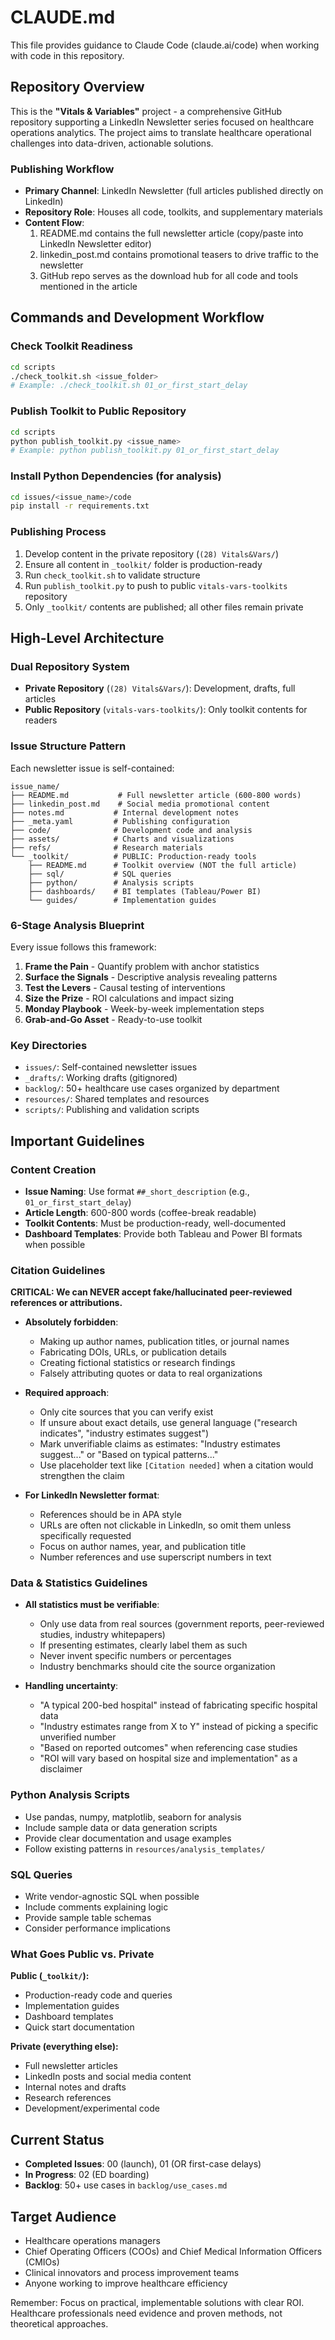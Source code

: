 # CLAUDE.md

This file provides guidance to Claude Code (claude.ai/code) when working with code in this repository.

## Repository Overview

This is the **"Vitals & Variables"** project - a comprehensive GitHub repository supporting a LinkedIn Newsletter series focused on healthcare operations analytics. The project aims to translate healthcare operational challenges into data-driven, actionable solutions.

### Publishing Workflow
- **Primary Channel**: LinkedIn Newsletter (full articles published directly on LinkedIn)
- **Repository Role**: Houses all code, toolkits, and supplementary materials
- **Content Flow**: 
  1. README.md contains the full newsletter article (copy/paste into LinkedIn Newsletter editor)
  2. linkedin_post.md contains promotional teasers to drive traffic to the newsletter
  3. GitHub repo serves as the download hub for all code and tools mentioned in the article

## Commands and Development Workflow

### Check Toolkit Readiness
```bash
cd scripts
./check_toolkit.sh <issue_folder>
# Example: ./check_toolkit.sh 01_or_first_start_delay
```

### Publish Toolkit to Public Repository
```bash
cd scripts
python publish_toolkit.py <issue_name>
# Example: python publish_toolkit.py 01_or_first_start_delay
```

### Install Python Dependencies (for analysis)
```bash
cd issues/<issue_name>/code
pip install -r requirements.txt
```

### Publishing Process
1. Develop content in the private repository (`(28) Vitals&Vars/`)
2. Ensure all content in `_toolkit/` folder is production-ready
3. Run `check_toolkit.sh` to validate structure
4. Run `publish_toolkit.py` to push to public `vitals-vars-toolkits` repository
5. Only `_toolkit/` contents are published; all other files remain private

## High-Level Architecture

### Dual Repository System
- **Private Repository** (`(28) Vitals&Vars/`): Development, drafts, full articles
- **Public Repository** (`vitals-vars-toolkits/`): Only toolkit contents for readers

### Issue Structure Pattern
Each newsletter issue is self-contained:
```
issue_name/
├── README.md           # Full newsletter article (600-800 words)
├── linkedin_post.md    # Social media promotional content
├── notes.md           # Internal development notes
├── _meta.yaml         # Publishing configuration
├── code/              # Development code and analysis
├── assets/            # Charts and visualizations
├── refs/              # Research materials
└── _toolkit/          # PUBLIC: Production-ready tools
    ├── README.md      # Toolkit overview (NOT the full article)
    ├── sql/           # SQL queries
    ├── python/        # Analysis scripts
    ├── dashboards/    # BI templates (Tableau/Power BI)
    └── guides/        # Implementation guides
```

### 6-Stage Analysis Blueprint
Every issue follows this framework:
1. **Frame the Pain** - Quantify problem with anchor statistics
2. **Surface the Signals** - Descriptive analysis revealing patterns
3. **Test the Levers** - Causal testing of interventions
4. **Size the Prize** - ROI calculations and impact sizing
5. **Monday Playbook** - Week-by-week implementation steps
6. **Grab-and-Go Asset** - Ready-to-use toolkit

### Key Directories
- `issues/`: Self-contained newsletter issues
- `_drafts/`: Working drafts (gitignored)
- `backlog/`: 50+ healthcare use cases organized by department
- `resources/`: Shared templates and resources
- `scripts/`: Publishing and validation scripts

## Important Guidelines

### Content Creation
- **Issue Naming**: Use format `##_short_description` (e.g., `01_or_first_start_delay`)
- **Article Length**: 600-800 words (coffee-break readable)
- **Toolkit Contents**: Must be production-ready, well-documented
- **Dashboard Templates**: Provide both Tableau and Power BI formats when possible

### Citation Guidelines
**CRITICAL: We can NEVER accept fake/hallucinated peer-reviewed references or attributions.**

- **Absolutely forbidden**:
  - Making up author names, publication titles, or journal names
  - Fabricating DOIs, URLs, or publication details
  - Creating fictional statistics or research findings
  - Falsely attributing quotes or data to real organizations
  
- **Required approach**:
  - Only cite sources that you can verify exist
  - If unsure about exact details, use general language ("research indicates", "industry estimates suggest")
  - Mark unverifiable claims as estimates: "Industry estimates suggest..." or "Based on typical patterns..."
  - Use placeholder text like `[Citation needed]` when a citation would strengthen the claim
  
- **For LinkedIn Newsletter format**:
  - References should be in APA style
  - URLs are often not clickable in LinkedIn, so omit them unless specifically requested
  - Focus on author names, year, and publication title
  - Number references and use superscript numbers in text

### Data & Statistics Guidelines
- **All statistics must be verifiable**:
  - Only use data from real sources (government reports, peer-reviewed studies, industry whitepapers)
  - If presenting estimates, clearly label them as such
  - Never invent specific numbers or percentages
  - Industry benchmarks should cite the source organization
  
- **Handling uncertainty**:
  - "A typical 200-bed hospital" instead of fabricating specific hospital data
  - "Industry estimates range from X to Y" instead of picking a specific unverified number
  - "Based on reported outcomes" when referencing case studies
  - "ROI will vary based on hospital size and implementation" as a disclaimer

### Python Analysis Scripts
- Use pandas, numpy, matplotlib, seaborn for analysis
- Include sample data or data generation scripts
- Provide clear documentation and usage examples
- Follow existing patterns in `resources/analysis_templates/`

### SQL Queries
- Write vendor-agnostic SQL when possible
- Include comments explaining logic
- Provide sample table schemas
- Consider performance implications

### What Goes Public vs. Private
**Public (`_toolkit/`):**
- Production-ready code and queries
- Implementation guides
- Dashboard templates
- Quick start documentation

**Private (everything else):**
- Full newsletter articles
- LinkedIn posts and social media content
- Internal notes and drafts
- Research references
- Development/experimental code

## Current Status
- **Completed Issues**: 00 (launch), 01 (OR first-case delays)
- **In Progress**: 02 (ED boarding)
- **Backlog**: 50+ use cases in `backlog/use_cases.md`

## Target Audience
- Healthcare operations managers
- Chief Operating Officers (COOs) and Chief Medical Information Officers (CMIOs)
- Clinical innovators and process improvement teams
- Anyone working to improve healthcare efficiency

Remember: Focus on practical, implementable solutions with clear ROI. Healthcare professionals need evidence and proven methods, not theoretical approaches.